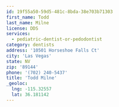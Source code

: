 ```yaml
---
id: 19f55a50-59d5-481c-8bda-38e703b71303
first_name: Todd
last_name: Milne
license: DDS
services:
  - pediatric-dentist-or-pedodontist
category: dentists
address: '10501 Horseshoe Falls Ct'
city: 'Las Vegas'
state: NV
zip: '89144'
phone: '(702) 240-5437'
title: 'Todd Milne'
_geoloc:
  lng: -115.32557
  lat: 36.181142
---
```

